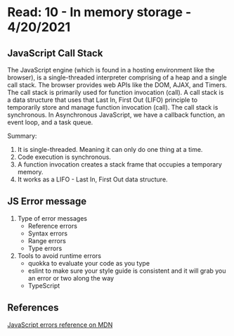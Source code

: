 # Read: 10 - In memory storage - 4/20/2021

## JavaScript Call Stack

The JavaScript engine (which is found in a hosting environment like the browser), is a single-threaded interpreter comprising of a heap and a single call stack. The browser provides web APIs like the DOM, AJAX, and Timers.
The call stack is primarily used for function invocation (call). A call stack is a data structure that uses that Last In, First Out (LIFO) principle to temporarily store and manage function invocation (call). The call stack is synchronous. In Asynchronous JavaScript, we have a callback function, an event loop, and a task queue.

Summary:

1. It is single-threaded. Meaning it can only do one thing at a time.
2. Code execution is synchronous.
3. A function invocation creates a stack frame that occupies a temporary memory.
4. It works as a LIFO - Last In, First Out data structure.

## JS Error message

1. Type of error messages
   - Reference errors
   - Syntax errors
   - Range errors
   - Type errors
2. Tools to avoid runtime errors
   - quokka to evaluate your code as you type
   - eslint to make sure your style guide is consistent and it will grab you an error or two along the way
   - TypeScript

## References

[JavaScript errors reference on MDN](https://developer.mozilla.org/en-US/docs/Web/JavaScript/Reference/Errors)
